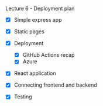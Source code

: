 Lecture 6 - Deployment plan

* [x] Simple express app
* [x] Static pages
* [x] Deployment
  * [x] GitHub Actions recap
  * [x] Azure
* [x] React application
* [x] Connecting frontend and backend
* [x] Testing

